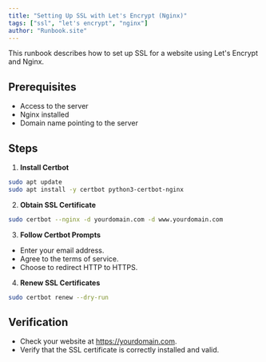 ```yaml
---
title: "Setting Up SSL with Let's Encrypt (Nginx)"
tags: ["ssl", "let's encrypt", "nginx"]
author: "Runbook.site"
---
```


This runbook describes how to set up SSL for a website using Let's Encrypt and Nginx.

## Prerequisites
- Access to the server
- Nginx installed
- Domain name pointing to the server

## Steps

1. **Install Certbot**
```bash
sudo apt update
sudo apt install -y certbot python3-certbot-nginx
```
2. **Obtain SSL Certificate**
```bash
sudo certbot --nginx -d yourdomain.com -d www.yourdomain.com
```
3. **Follow Certbot Prompts**
- Enter your email address.
- Agree to the terms of service.
- Choose to redirect HTTP to HTTPS.

4. **Renew SSL Certificates**
```bash
sudo certbot renew --dry-run
```

## Verification
- Check your website at https://yourdomain.com.
- Verify that the SSL certificate is correctly installed and valid.

